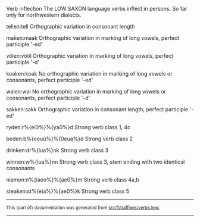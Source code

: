 Verb inflection
The LOW SAXON language verbs inflect in persons. So far only for northwestern dialects.

tellen:tell
Orthographic variation in consonant length

maken:maak
Orthographic variation in marking of long vowels, perfect participle '-ed'

völen:vööl
Orthographic variation in marking of long vowels, perfect participle '-d'

koaken:koak
No orthographic variation in marking of long vowels or consonants, perfect participle '-ed'

waien:wai
No orthographic variation in marking of long vowels or consonants, perfect participle '-d'

sakken:sakk
Orthographic variation in consonant length, perfect participle '-ed'

ryden:r%{ei0%}%{ya0%}d
Strong verb class 1, 4c

beden:b%{eouü%}%{0eua%}d
Strong verb class 2

drinken:dr%{iua%}nk
Strong verb class 3

winnen:w%{iua%}nn
Strong verb class 3, stem ending with two identical consonants

niamen:n%{iaeo%}%{ae0%}m
Strong verb class 4a,b

steaken:st%{eia%}%{ae0%}k
Strong verb class 5

* * *

<small>This (part of) documentation was generated from [src/fst/affixes/verbs.lexc](https://github.com/giellalt/lang-nds/blob/main/src/fst/affixes/verbs.lexc)</small>

---


